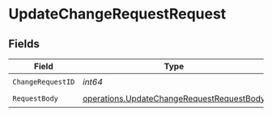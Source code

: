 # UpdateChangeRequestRequest


## Fields

| Field                                                                                                  | Type                                                                                                   | Required                                                                                               | Description                                                                                            | Example                                                                                                |
| ------------------------------------------------------------------------------------------------------ | ------------------------------------------------------------------------------------------------------ | ------------------------------------------------------------------------------------------------------ | ------------------------------------------------------------------------------------------------------ | ------------------------------------------------------------------------------------------------------ |
| `ChangeRequestID`                                                                                      | *int64*                                                                                                | :heavy_check_mark:                                                                                     | N/A                                                                                                    | 37                                                                                                     |
| `RequestBody`                                                                                          | [operations.UpdateChangeRequestRequestBody](../../models/operations/updatechangerequestrequestbody.md) | :heavy_check_mark:                                                                                     | N/A                                                                                                    |                                                                                                        |